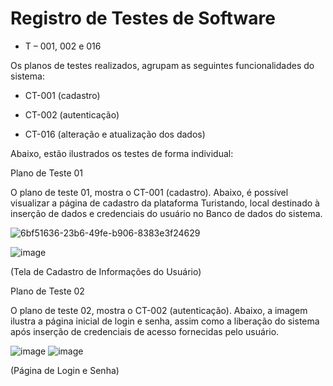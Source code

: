 # Registro de Testes de Software

- T – 001, 002 e 016 

Os planos de testes realizados, agrupam as seguintes funcionalidades do sistema: 

- CT-001 (cadastro) 

- CT-002 (autenticação)  

- CT-016 (alteração e atualização dos dados) 

Abaixo, estão ilustrados os testes de forma individual:

Plano de Teste 01 

O plano de teste 01, mostra o CT-001 (cadastro). Abaixo, é possível visualizar a página de cadastro da plataforma Turistando, local destinado à inserção de dados e credenciais do usuário no Banco de dados do sistema. 

![6bf51636-23b6-49fe-b906-8383e3f24629](https://user-images.githubusercontent.com/102244252/236699535-8c3aa343-f8b7-4836-ad47-5d88eb12ee95.jpeg)

![image](https://user-images.githubusercontent.com/102244252/236699598-b1d43006-e46e-4075-a8d7-f513d8d5885d.png)

(Tela de Cadastro de Informações do Usuário) 

Plano de Teste 02 

O plano de teste 02, mostra o CT-002 (autenticação). Abaixo, a imagem ilustra a página inicial de login e senha, assim como a liberação do sistema após inserção de credenciais de acesso fornecidas pelo usuário.  

![image](https://user-images.githubusercontent.com/102244252/236699637-84ea0219-3028-41b0-a5dc-b31c6bbd3bc6.png)
![image](https://user-images.githubusercontent.com/102244252/236699648-18deab23-1b98-4281-a2d3-16068fc847cc.png)

 (Página de Login e Senha) 




